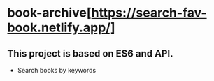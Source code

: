 # book-archive[https://search-fav-book.netlify.app/]

## This project is based on ES6 and API.
* Search books by keywords
